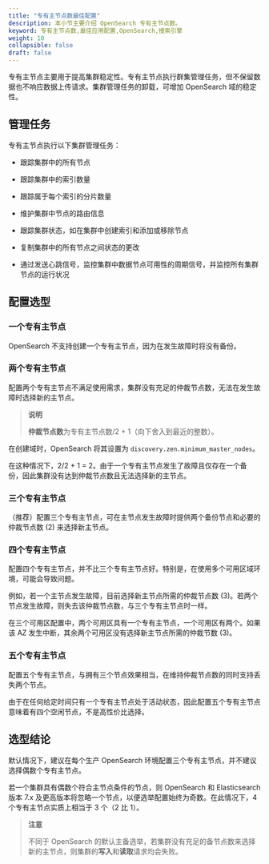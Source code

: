 ```yaml
---
title: "专有主节点数最佳配置"
description: 本小节主要介绍 OpenSearch 专有主节点数。 
keyword: 专有主节点数,最佳应用配置,OpenSearch,搜索引擎
weight: 10
collapsible: false
draft: false
---
```



专有主节点主要用于提高集群稳定性。专有主节点执行群集管理任务，但不保留数据也不响应数据上传请求。集群管理任务的卸载，可增加 OpenSearch 域的稳定性。

## 管理任务

专有主节点执行以下集群管理任务：

- 跟踪集群中的所有节点

- 跟踪集群中的索引数量

- 跟踪属于每个索引的分片数量

- 维护集群中节点的路由信息

- 跟踪集群状态，如在集群中创建索引和添加或移除节点

- 复制集群中的所有节点之间状态的更改

- 通过发送心跳信号，监控集群中数据节点可用性的周期信号，并监控所有集群节点的运行状况

## 配置选型

### 一个专有主节点

OpenSearch 不支持创建一个专有主节点，因为在发生故障时将没有备份。

### 两个专有主节点

配置两个专有主节点不满足使用需求，集群没有充足的仲裁节点数，无法在发生故障时选择新的主节点。

> **说明**
> 
> **仲裁节点数**为专有主节点数/2 + 1（向下舍入到最近的整数）。

在创建域时，OpenSearch 将其设置为 `discovery.zen.minimum_master_nodes`。

在这种情况下，2/2 + 1 = 2。由于一个专有主节点发生了故障且仅存在一个备份，因此集群没有达到仲裁节点数且无法选择新的主节点。

### 三个专有主节点

（推荐）配置三个专有主节点，可在主节点发生故障时提供两个备份节点和必要的仲裁节点数 (2) 来选择新主节点。

### 四个专有主节点

配置四个专有主节点，并不比三个专有主节点好。特别是，在使用多个可用区域环境，可能会导致问题。

例如，若一个主节点发生故障，目前选择新主节点所需的仲裁节点数 (3)。若两个节点发生故障，则失去该仲裁节点数，与三个专有主节点时一样。

在三个可用区配置中，两个可用区具有一个专有主节点，一个可用区有两个。如果该 AZ 发生中断，其余两个可用区没有选择新主节点所需的仲裁节数 (3)。

### 五个专有主节点

配置五个专有主节点，与拥有三个节点效果相当，在维持仲裁节点数的同时支持丢失两个节点。

由于在任何给定时间只有一个专有主节点处于活动状态，因此配置五个专有主节点意味着有四个空闲节点，不是高性价比选择。

## 选型结论

默认情况下，建议在每个生产 OpenSearch 环境配置三个专有主节点，并不建议选择偶数个专有主节点。

若一个集群具有偶数个符合主节点条件的节点，则 OpenSearch 和 Elasticsearch 版本 7.x 及更高版本将忽略一个节点，以便选举配置始终为奇数。在此情况下，4 个专有主节点实质上相当于 3 个（2 比 1）。

> **注意**
> 
> 不同于 OpenSearch 的默认主备选举，若集群没有充足的备节点数来选择新的主节点，则集群的**写入**和**读取**请求均会失败。
